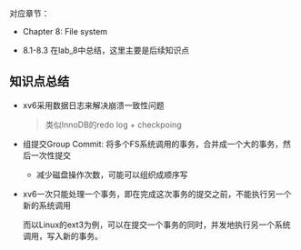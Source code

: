 对应章节：

- Chapter 8: File system

- 8.1-8.3 在lab_8中总结，这里主要是后续知识点

## 知识点总结

- xv6采用数据日志来解决崩溃一致性问题
    
    > 类似InnoDB的redo log + checkpoing

- 组提交Group Commit: 将多个FS系统调用的事务，合并成一个大的事务，然后一次性提交

    - 减少磁盘操作次数，可能可以组织成顺序写

- xv6一次只能处理一个事务，即在完成这次事务的提交之前，不能执行另一个新的系统调用

    而以Linux的ext3为例，可以在提交一个事务的同时，并发地执行另一个系统调用，写入新的事务。
